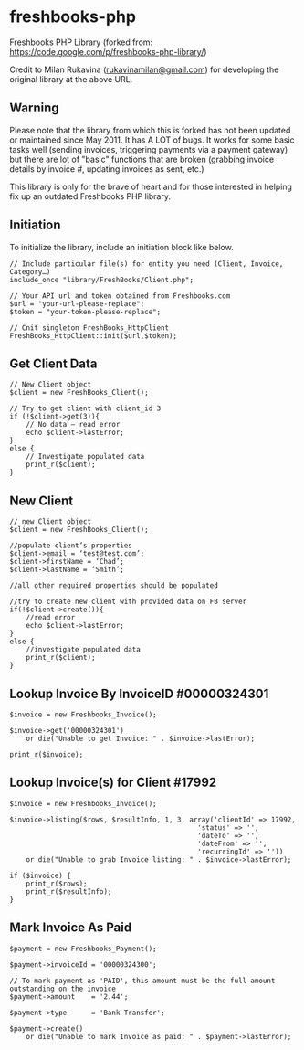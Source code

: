 freshbooks-php
==============

Freshbooks PHP Library (forked from: https://code.google.com/p/freshbooks-php-library/)

Credit to Milan Rukavina (rukavinamilan@gmail.com) for developing the original library at the above URL.

Warning
-------

Please note that the library from which this is forked has not been updated or maintained since May 2011. It has A LOT of bugs. It works for some basic tasks well (sending invoices, triggering payments via a payment gateway) but there are lot of "basic" functions that are broken (grabbing invoice details by invoice #, updating invoices as sent, etc.)

This library is only for the brave of heart and for those interested in helping fix up an outdated Freshbooks PHP library.

Initiation
----------

To initialize the library, include an initiation block like below.

    // Include particular file(s) for entity you need (Client, Invoice, Category…)
    include_once "library/FreshBooks/Client.php";

    // Your API url and token obtained from Freshbooks.com
    $url = "your-url-please-replace";
    $token = "your-token-please-replace";

    // Cnit singleton FreshBooks_HttpClient
    FreshBooks_HttpClient::init($url,$token);

Get Client Data
---------------

    // New Client object
    $client = new FreshBooks_Client();

    // Try to get client with client_id 3
    if (!$client->get(3)){
        // No data – read error
        echo $client->lastError;
    }
    else {
        // Investigate populated data
        print_r($client);
    }
    
New Client
----------

    // new Client object
    $client = new FreshBooks_Client();

    //populate client’s properties
    $client->email = ‘test@test.com’;
    $client->firstName = ‘Chad’;
    $client->lastName = ‘Smith’;
      
    //all other required properties should be populated

    //try to create new client with provided data on FB server
    if(!$client->create()){
        //read error
        echo $client->lastError;
    }
    else {
        //investigate populated data
        print_r($client);
    }
    
Lookup Invoice By InvoiceID #00000324301
----------------------------------------

    $invoice = new Freshbooks_Invoice();

    $invoice->get('00000324301')
    	or die("Unable to get Invoice: " . $invoice->lastError);

    print_r($invoice);
    
Lookup Invoice(s) for Client #17992
-----------------------------------

    $invoice = new Freshbooks_Invoice();

    $invoice->listing($rows, $resultInfo, 1, 3, array('clientId' => 17992,
    				                              'status' => '',
    						                      'dateTo' => '',
    						                      'dateFrom' => '',
    						                      'recurringId' => ''))
    	or die("Unable to grab Invoice listing: " . $invoice->lastError);

    if ($invoice) {
    	print_r($rows);
    	print_r($resultInfo);
    }

Mark Invoice As Paid
--------------------

    $payment = new Freshbooks_Payment();

    $payment->invoiceId = '00000324300';

    // To mark payment as 'PAID', this amount must be the full amount outstanding on the invoice
    $payment->amount    = '2.44';

    $payment->type      = 'Bank Transfer';

    $payment->create()
    	or die("Unable to mark Invoice as paid: " . $payment->lastError);
